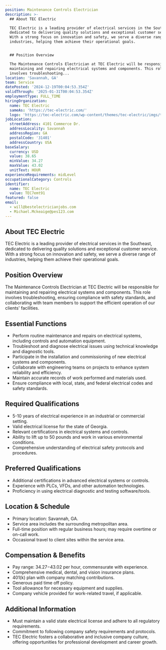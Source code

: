 ```yaml
---
position: Maintenance Controls Electrician
description: >-
  ## About TEC Electric

  TEC Electric is a leading provider of electrical services in the Southeast,
  dedicated to delivering quality solutions and exceptional customer service.
  With a strong focus on innovation and safety, we serve a diverse range of
  industries, helping them achieve their operational goals.


  ## Position Overview

  The Maintenance Controls Electrician at TEC Electric will be responsible for
  maintaining and repairing electrical systems and components. This role
  involves troubleshooting...
location: 'Savannah, GA'
team: Service
datePosted: '2024-12-19T00:04:53.354Z'
validThrough: '2025-01-31T00:04:53.354Z'
employmentType: FULL_TIME
hiringOrganization:
  name: TEC Electric
  sameAs: 'https://tec-electric.com/'
  logo: 'https://tec-electric.com/wp-content/themes/tec-electric/imgs/tec-logo.png'
jobLocation:
  streetAddress: 4101 Commerce Dr.
  addressLocality: Savannah
  addressRegion: GA
  postalCode: '31401'
  addressCountry: USA
baseSalary:
  currency: USD
  value: 38.65
  minValue: 34.27
  maxValue: 43.02
  unitText: HOUR
experienceRequirements: midLevel
occupationalCategory: Controls
identifier:
  name: TEC Electric
  value: TEC7emt91
featured: false
email:
  - will@bestelectricianjobs.com
  - Michael.Mckeaige@pes123.com
---
```




## About TEC Electric
TEC Electric is a leading provider of electrical services in the Southeast, dedicated to delivering quality solutions and exceptional customer service. With a strong focus on innovation and safety, we serve a diverse range of industries, helping them achieve their operational goals.

## Position Overview
The Maintenance Controls Electrician at TEC Electric will be responsible for maintaining and repairing electrical systems and components. This role involves troubleshooting, ensuring compliance with safety standards, and collaborating with team members to support the efficient operation of our clients' facilities.

## Essential Functions
- Perform routine maintenance and repairs on electrical systems, including controls and automation equipment.
- Troubleshoot and diagnose electrical issues using technical knowledge and diagnostic tools.
- Participate in the installation and commissioning of new electrical systems and components.
- Collaborate with engineering teams on projects to enhance system reliability and efficiency.
- Maintain accurate records of work performed and materials used.
- Ensure compliance with local, state, and federal electrical codes and safety standards.

## Required Qualifications
- 5-10 years of electrical experience in an industrial or commercial setting.
- Valid electrical license for the state of Georgia.
- Relevant certifications in electrical systems and controls.
- Ability to lift up to 50 pounds and work in various environmental conditions.
- Comprehensive understanding of electrical safety protocols and procedures.

## Preferred Qualifications
- Additional certifications in advanced electrical systems or controls.
- Experience with PLCs, VFDs, and other automation technologies.
- Proficiency in using electrical diagnostic and testing software/tools.

## Location & Schedule
- Primary location: Savannah, GA.
- Service area includes the surrounding metropolitan area.
- Full-time position with regular business hours; may require overtime or on-call work.
- Occasional travel to client sites within the service area.

## Compensation & Benefits
- Pay range: $34.27-$43.02 per hour, commensurate with experience.
- Comprehensive medical, dental, and vision insurance plans.
- 401(k) plan with company matching contributions.
- Generous paid time off policy.
- Tool allowance for necessary equipment and supplies.
- Company vehicle provided for work-related travel, if applicable.

## Additional Information
- Must maintain a valid state electrical license and adhere to all regulatory requirements.
- Commitment to following company safety requirements and protocols.
- TEC Electric fosters a collaborative and inclusive company culture, offering opportunities for professional development and career growth.
